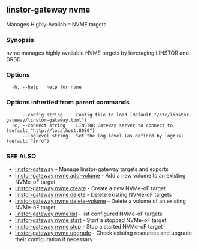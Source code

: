 ## linstor-gateway nvme

Manages Highly-Available NVME targets

### Synopsis

nvme manages highly available NVME targets by leveraging LINSTOR and DRBD.

### Options

```
  -h, --help   help for nvme
```

### Options inherited from parent commands

```
      --config string     Config file to load (default "/etc/linstor-gateway/linstor-gateway.toml")
  -c, --connect string    LINSTOR Gateway server to connect to (default "http://localhost:8080")
      --loglevel string   Set the log level (as defined by logrus) (default "info")
```

### SEE ALSO

* [linstor-gateway](linstor-gateway.md)	 - Manage linstor-gateway targets and exports
* [linstor-gateway nvme add-volume](linstor-gateway_nvme_add-volume.md)	 - Add a new volume to an existing NVMe-oF target
* [linstor-gateway nvme create](linstor-gateway_nvme_create.md)	 - Create a new NVMe-oF target
* [linstor-gateway nvme delete](linstor-gateway_nvme_delete.md)	 - Delete existing NVMe-oF targets
* [linstor-gateway nvme delete-volume](linstor-gateway_nvme_delete-volume.md)	 - Delete a volume of an existing NVMe-oF target
* [linstor-gateway nvme list](linstor-gateway_nvme_list.md)	 - list configured NVMe-oF targets
* [linstor-gateway nvme start](linstor-gateway_nvme_start.md)	 - Start a stopped NVMe-oF target
* [linstor-gateway nvme stop](linstor-gateway_nvme_stop.md)	 - Stop a started NVMe-oF target
* [linstor-gateway nvme upgrade](linstor-gateway_nvme_upgrade.md)	 - Check existing resources and upgrade their configuration if necessary

